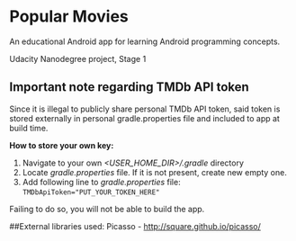 # Popular Movies

An educational Android app for learning Android programming concepts.

Udacity Nanodegree project, Stage 1

## Important note regarding TMDb API token  
Since it is illegal to publicly share personal TMDb API token, said token is stored externally
in personal gradle.properties file and included to app at build time.  

__How to store your own key:__
1. Navigate to your own *<USER_HOME_DIR>/.gradle* directory
2. Locate *gradle.properties* file. If it is not present, create new empty one.
3. Add following line to *gradle.properties* file: `TMDbApiToken="PUT_YOUR_TOKEN_HERE"`

Failing to do so, you will not be able to build the app.

##External libraries used:
Picasso - http://square.github.io/picasso/




